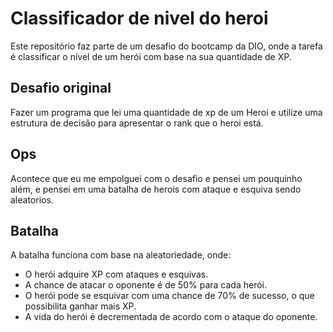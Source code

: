 # Classificador de nivel do heroi
Este repositório faz parte de um desafio do bootcamp da DIO, onde a tarefa é classificar o nível de um herói com base na sua quantidade de XP.

## Desafio original
Fazer um programa que lei uma quantidade de xp de um Heroi e utilize uma estrutura de decisão para apresentar o rank que o heroi está.

## Ops

Acontece que eu me empolguei com o desafio e pensei um pouquinho além, e pensei em uma batalha de herois com ataque e esquiva sendo aleatorios.

## Batalha
A batalha funciona com base na aleatoriedade, onde:

- O herói adquire XP com ataques e esquivas.
- A chance de atacar o oponente é de 50% para cada herói.
- O herói pode se esquivar com uma chance de 70% de sucesso, o que possibilita ganhar mais XP.
- A vida do herói é decrementada de acordo com o ataque do oponente.


